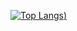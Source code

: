 [![Top Langs](https://github-readme-stats.vercel.app/api/top-langs/?username=cheonglol&show_icons=true&theme=cobalt2#gh-dark-mode-only))](https://github.com/cheonglol)
